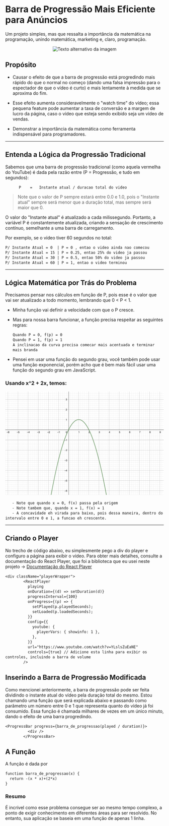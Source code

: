 # Barra de Progressão Mais Eficiente para Anúncios

Um projeto simples, mas que ressalta a importância da matemática na programação, unindo matemática, marketing e, claro, programação.

<p align="center">
  <img src="https://github.com/Filipemrr/Fake-progressBar/blob/Projects/ezgif.com-video-to-gif.gif" alt="Texto alternativo da imagem" width="600">
</p>

## Propósito
* Causar o efeito de que a barra de progressão está progredindo mais rápido do que o normal no começo (dando uma falsa impressão para o espectador de que o vídeo é curto) e mais lentamente à medida que se aproxima do fim.

* Esse efeito aumenta consideravelmente o "watch time" do vídeo; essa pequena feature pode aumentar a taxa de conversão e a margem de lucro da página, caso o vídeo que esteja sendo exibido seja um vídeo de vendas.

* Demonstrar a importância da matemática como ferramenta indispensável para programadores.

---

## Entenda a Lógica da Progressão Tradicional

Sabemos que uma barra de progressão tradicional (como aquela vermelha do YouTube) é dada pela razão entre (P = Progressão, e tudo em segundos):


          P    =   Instante atual / duracao total do video
          
> Note que o valor de P sempre estará entre 0.0 e 1.0, pois o "Instante atual" sempre será menor que a duração total, mas sempre será maior que 0.

O valor do "Instante atual" é atualizado a cada milissegundo. Portanto, a variável P é constantemente atualizada, criando a sensação de crescimento contínuo, semelhante a uma barra de carregamento.

Por exemplo, se o vídeo tiver 60 segundos no total:


    P/ Instante Atual = 0  | P = 0 , entao o video ainda nao comecou
    P/ Instante Atual = 15 | P = 0.25, entao 25% do video ja passou 
    P/ Instante Atual = 30 | P = 0.5, entao 50% do video ja passou
    P/ Instante Atual = 60 | P = 1, entao o video terminou
  
  ---

## Lógica Matemática por Trás do Problema

Precisamos pensar nos cálculos em função de P, pois esse é o valor que vai ser atualizado a todo momento, lembrando que 0 < P < 1.

- Minha função vai definir a velocidade com que o P cresce.
  
- Mas para nossa barra funcionar, a função precisa respeitar as seguintes regras:

      Quando P = 0, f(p) = 0
      Quando P = 1, f(p) = 1
      A inclinacao da curva precisa comecar mais acentuada e terminar mais branda

- Pensei em usar uma função do segundo grau, você também pode usar uma função exponencial, porém acho que é bem mais fácil usar uma função do segundo grau em JavaScript.

### Usando x^2 + 2x, temos:

<p align="center">
  <img src="https://github.com/Filipemrr/Fake-progressBar/blob/Projects/Screenshot%202023-09-04%20at%2019.35.06.png" alt="Texto alternativo da imagem" width="600">
</p>


       - Note que quando x = 0, f(x) passa pela origem
       - Note tambem que, quando x = 1, f(x) = 1
       - A concavidade eh virada para baixo, pois dessa maneira, dentro do intervalo entre 0 e 1, a funcao eh crescente.
  
  
---

## Criando o Player

No trecho de código abaixo, eu simplesmente pego a div do player e configuro a página para exibir o vídeo. Para obter mais detalhes, consulte a documentação do React Player, que foi a biblioteca que eu usei neste projeto -> [Documentação do React Player](https://www.npmjs.com/package/react-player)

```
<div className="playerWrapper">
        <ReactPlayer
          playing
          onDuration={(d) => setDuration(d)}
          progressInterval={100}
          onProgress={(p) => {
            setPlayed(p.playedSeconds);
            setLoaded(p.loadedSeconds);
          }}
          config={{
            youtube: {
              playerVars: { showinfo: 1 },
            },
          }}
          url="https://www.youtube.com/watch?v=YLslsZuEaNE"
          controls={true} // Adicione esta linha para exibir os controles, incluindo a barra de volume
        />

```

## Inserindo a Barra de Progressão Modificada

Como mencionei anteriormente, a barra de progressão pode ser feita dividindo o instante atual do vídeo pela duração total do mesmo. Estou chamando uma função que será explicada abaixo e passando como parâmetro um número entre 0 e 1 que representa quanto do vídeo já foi consumido. Essa função é chamada milhares de vezes em um único minuto, dando o efeito de uma barra progredindo.


```
<ProgressBar progress={barra_de_progressao(played / duration)}>
          <div />
        </ProgressBar>
```

## A Função
A função é dada por


```
function barra_de_progressao(x) {
  return -(x * x)+(2*x)
}
```
### Resumo
É incrível como esse problema consegue ser ao mesmo tempo complexo, a ponto de exigir conhecimento em diferentes áreas para ser resolvido. No entanto, sua aplicação se baseia em uma função de apenas 1 linha.

